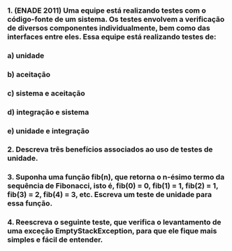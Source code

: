 ### 1. (ENADE 2011) Uma equipe está realizando testes com o código-fonte de um sistema. Os testes envolvem a verificação de diversos componentes individualmente, bem como das interfaces entre eles. Essa equipe está realizando testes de:

### a) unidade
### b) aceitação
### c) sistema e aceitação
### d) integração e sistema
### e) unidade e integração

### 2. Descreva três benefícios associados ao uso de testes de unidade.

### 3. Suponha uma função fib(n), que retorna o n-ésimo termo da sequência de Fibonacci, isto é, fib(0) = 0, fib(1) = 1, fib(2) = 1, fib(3) = 2, fib(4) = 3, etc. Escreva um teste de unidade para essa função.

### 4. Reescreva o seguinte teste, que verifica o levantamento de uma exceção EmptyStackException, para que ele fique mais simples e fácil de entender.
